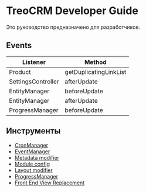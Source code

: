 # TreoCRM Developer Guide #
Это руководство предназначено для разработчиков.

## Events ##

| Listener | Method |
| ------ | ------ |
| Product | getDuplicatingLinkList |
| SettingsController | afterUpdate |
| EntityManager | beforeUpdate |
| EntityManager | afterUpdate |
| ProgressManager | beforeUpdate |

## Инструменты ##
* [CronManager](cron_manager/readme.md)
* [EventManager](event_manager/readme.md)
* [Metadata modifier](metadata_modifier/readme.md)
* [Module config](module_config/readme.md)
* [Layout modifier](layout_modifier/readme.md)
* [ProgressManager](progress_manager/readme.md)
* [Front End View Replacement](front_end_view_replacement/readme.md)
